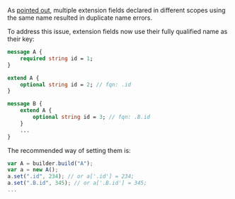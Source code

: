 As [pointed out](https://github.com/dcodeIO/ProtoBuf.js/issues/161), multiple extension fields declared in different scopes using the same name resulted in duplicate name errors.

To address this issue, extension fields now use their fully qualified name as their key:

```protobuf
message A {
    required string id = 1;
}

extend A {
    optional string id = 2; // fqn: .id
}

message B {
    extend A {
        optional string id = 3; // fqn: .B.id
    }
    ...
}
```

The recommended way of setting them is:

```js
var A = builder.build("A");
var a = new A();
a.set(".id", 234); // or a['.id'] = 234;
a.set(".B.id", 345); // or a['.B.id'] = 345;
...
```